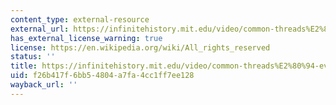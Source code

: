 ```yaml
---
content_type: external-resource
external_url: https://infinitehistory.mit.edu/video/common-threads%E2%80%94-evolving-student-experience-mit-trailer
has_external_license_warning: true
license: https://en.wikipedia.org/wiki/All_rights_reserved
status: ''
title: https://infinitehistory.mit.edu/video/common-threads%E2%80%94-evolving-student-experience-mit-trailer
uid: f26b417f-6bb5-4804-a7fa-4cc1ff7ee128
wayback_url: ''
---
```

